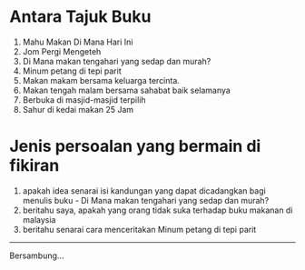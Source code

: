 # Antara Tajuk Buku

1. Mahu Makan Di Mana Hari Ini
2. Jom Pergi Mengeteh
3. Di Mana makan tengahari yang sedap dan murah?
4. Minum petang di tepi parit
5. Makan makam bersama keluarga tercinta.
6. Makan tengah malam bersama sahabat baik selamanya
7. Berbuka di masjid-masjid terpilih
8. Sahur di kedai makan 25 Jam

# Jenis persoalan yang bermain di fikiran
1. apakah idea senarai isi kandungan yang dapat dicadangkan bagi menulis buku - Di Mana makan tengahari yang sedap dan murah?
2. beritahu saya, apakah yang orang tidak suka terhadap buku makanan di malaysia
3. beritahu senarai cara menceritakan Minum petang di tepi parit
___
Bersambung...
